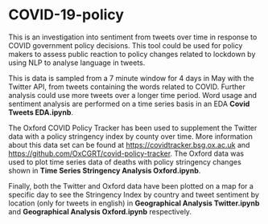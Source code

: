 # COVID-19-policy

This is an investigation into sentiment from tweets over time in response to COVID government policy decisions. This tool could be used for policy makers to assess public reaction to policy changes related to lockdown by using NLP to analyse language in tweets.

This is data is sampled from a 7 minute window for 4 days in May with the Twitter API, from tweets containing the words related to COVID. Further analysis could use more tweets over a longer time period. Word usage and sentiment analysis are performed on a time series basis in an EDA <b>Covid Tweets EDA.ipynb</b>. 

The Oxford COVID Policy Tracker has been used to supplement the Twitter data with a policy stringency index by county over time. More information about this data set can be found at https://covidtracker.bsg.ox.ac.uk and https://github.com/OxCGRT/covid-policy-tracker. The Oxford data was used to plot time series data of deaths with policy stringency changes shown in <b>Time Series Stringency Analysis Oxford.ipynb</b>. 

Finally, both the Twitter and Oxford data have been plotted on a map for a specific day to see the Stringency Index by country and tweet sentiment by location (only for tweets in english) in <b>Geographical Analysis Twitter.ipynb</b> and <b>Geographical Analysis Oxford.ipynb</b> respectively. 

